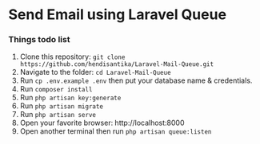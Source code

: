 # Send Email using Laravel Queue

### Things todo list

1. Clone this repository: `git clone https://github.com/hendisantika/Laravel-Mail-Queue.git`
2. Navigate to the folder: `cd Laravel-Mail-Queue`
3. Run `cp .env.example .env` then put your database name & credentials.
4. Run `composer install`
5. Run `php artisan key:generate`
6. Run `php artisan migrate`
7. Run `php artisan serve`
8. Open your favorite browser: http://localhost:8000
9. Open another terminal then run `php artisan queue:listen`


